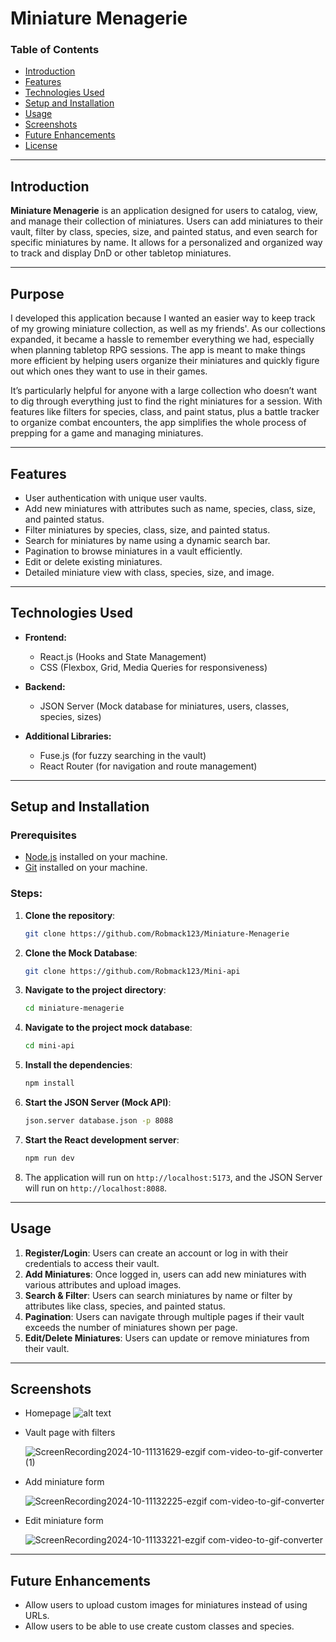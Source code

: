 # **Miniature Menagerie**

### **Table of Contents**

- [Introduction](#introduction)
- [Features](#features)
- [Technologies Used](#technologies-used)
- [Setup and Installation](#setup-and-installation)
- [Usage](#usage)
- [Screenshots](#screenshots)
- [Future Enhancements](#future-enhancements)
- [License](#license)

---

## **Introduction**

**Miniature Menagerie** is an application designed for users to catalog, view, and manage their collection of miniatures. Users can add miniatures to their vault, filter by class, species, size, and painted status, and even search for specific miniatures by name. It allows for a personalized and organized way to track and display DnD or other tabletop miniatures.

---

## **Purpose**

I developed this application because I wanted an easier way to keep track of my growing miniature collection, as well as my friends'. As our collections expanded, it became a hassle to remember everything we had, especially when planning tabletop RPG sessions. The app is meant to make things more efficient by helping users organize their miniatures and quickly figure out which ones they want to use in their games.

It’s particularly helpful for anyone with a large collection who doesn’t want to dig through everything just to find the right miniatures for a session. With features like filters for species, class, and paint status, plus a battle tracker to organize combat encounters, the app simplifies the whole process of prepping for a game and managing miniatures.

---

## **Features**

- User authentication with unique user vaults.
- Add new miniatures with attributes such as name, species, class, size, and painted status.
- Filter miniatures by species, class, size, and painted status.
- Search for miniatures by name using a dynamic search bar.
- Pagination to browse miniatures in a vault efficiently.
- Edit or delete existing miniatures.
- Detailed miniature view with class, species, size, and image.

---

## **Technologies Used**

- **Frontend:**

  - React.js (Hooks and State Management)
  - CSS (Flexbox, Grid, Media Queries for responsiveness)

- **Backend:**

  - JSON Server (Mock database for miniatures, users, classes, species, sizes)

- **Additional Libraries:**
  - Fuse.js (for fuzzy searching in the vault)
  - React Router (for navigation and route management)

---

## **Setup and Installation**

### **Prerequisites**

- [Node.js](https://nodejs.org/) installed on your machine.
- [Git](https://git-scm.com/) installed on your machine.

### **Steps:**

1. **Clone the repository**:

   ```bash
   git clone https://github.com/Robmack123/Miniature-Menagerie
   ```

2. **Clone the Mock Database**:

   ```bash
   git clone https://github.com/Robmack123/Mini-api
   ```

3. **Navigate to the project directory**:

   ```bash
   cd miniature-menagerie
   ```

4. **Navigate to the project mock database**:

   ```bash
   cd mini-api
   ```

5. **Install the dependencies**:

   ```bash
   npm install
   ```

6. **Start the JSON Server (Mock API)**:

   ```bash
   json.server database.json -p 8088
   ```

7. **Start the React development server**:

   ```bash
   npm run dev
   ```

8. The application will run on `http://localhost:5173`, and the JSON Server will run on `http://localhost:8088`.

---

## **Usage**

1. **Register/Login**: Users can create an account or log in with their credentials to access their vault.
2. **Add Miniatures**: Once logged in, users can add new miniatures with various attributes and upload images.
3. **Search & Filter**: Users can search miniatures by name or filter by attributes like class, species, and painted status.
4. **Pagination**: Users can navigate through multiple pages if their vault exceeds the number of miniatures shown per page.
5. **Edit/Delete Miniatures**: Users can update or remove miniatures from their vault.

---

## **Screenshots**

- Homepage
  ![alt text](image.png)
- Vault page with filters

   ![ScreenRecording2024-10-11131629-ezgif com-video-to-gif-converter (1)](https://github.com/user-attachments/assets/9c450f3e-3676-46d2-9bf7-7dd6dda6ed45)

- Add miniature form

   ![ScreenRecording2024-10-11132225-ezgif com-video-to-gif-converter](https://github.com/user-attachments/assets/ff9023b8-be2c-41b6-a198-acac8eecdff5)

- Edit miniature form
  
   
   ![ScreenRecording2024-10-11133221-ezgif com-video-to-gif-converter](https://github.com/user-attachments/assets/66d13aac-6fc5-4e86-8138-636f2b590c34)


---

## **Future Enhancements**

- Allow users to upload custom images for miniatures instead of using URLs.
- Allow users to be able to use create custom classes and species.

